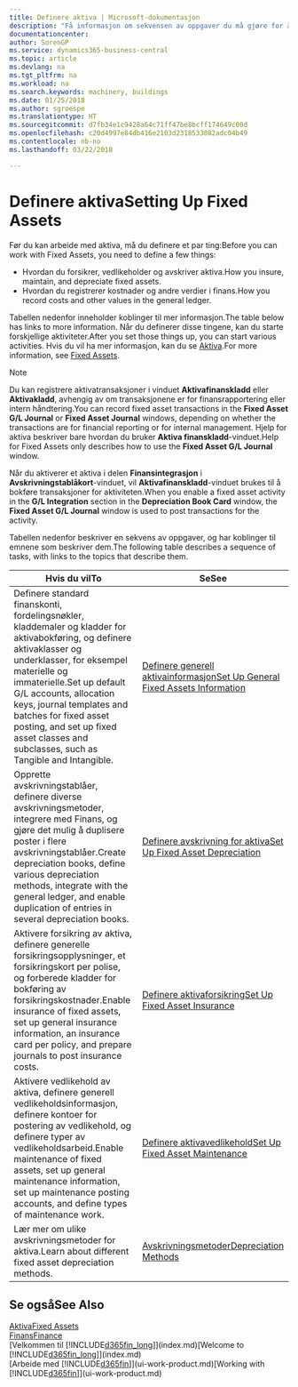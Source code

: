 ```yaml
---
title: Definere aktiva | Microsoft-dokumentasjon
description: "Få informasjon om sekvensen av oppgaver du må gjøre for å definere aktiva, for eksempel maskiner eller bygninger."
documentationcenter: 
author: SorenGP
ms.service: dynamics365-business-central
ms.topic: article
ms.devlang: na
ms.tgt_pltfrm: na
ms.workload: na
ms.search.keywords: machinery, buildings
ms.date: 01/25/2018
ms.author: sgroespe
ms.translationtype: HT
ms.sourcegitcommit: d7fb34e1c9428a64c71ff47be8bcff174649c00d
ms.openlocfilehash: c20d4997e84db416e2103d2318533082adc04b49
ms.contentlocale: nb-no
ms.lasthandoff: 03/22/2018

---
```

# <a name="setting-up-fixed-assets"></a><span data-ttu-id="ce621-103">Definere aktiva</span><span class="sxs-lookup"><span data-stu-id="ce621-103">Setting Up Fixed Assets</span></span>
<span data-ttu-id="ce621-104">Før du kan arbeide med aktiva, må du definere et par ting:</span><span class="sxs-lookup"><span data-stu-id="ce621-104">Before you can work with Fixed Assets, you need to define a few things:</span></span>  

* <span data-ttu-id="ce621-105">Hvordan du forsikrer, vedlikeholder og avskriver aktiva.</span><span class="sxs-lookup"><span data-stu-id="ce621-105">How you insure, maintain, and depreciate fixed assets.</span></span>  
* <span data-ttu-id="ce621-106">Hvordan du registrerer kostnader og andre verdier i finans.</span><span class="sxs-lookup"><span data-stu-id="ce621-106">How you record costs and other values in the general ledger.</span></span>  

<span data-ttu-id="ce621-107">Tabellen nedenfor inneholder koblinger til mer informasjon.</span><span class="sxs-lookup"><span data-stu-id="ce621-107">The table below has links to more information.</span></span> <span data-ttu-id="ce621-108">Når du definerer disse tingene, kan du starte forskjellige aktiviteter.</span><span class="sxs-lookup"><span data-stu-id="ce621-108">After you set those things up, you can start various activities.</span></span> <span data-ttu-id="ce621-109">Hvis du vil ha mer informasjon, kan du se [Aktiva](fa-manage.md).</span><span class="sxs-lookup"><span data-stu-id="ce621-109">For more information, see [Fixed Assets](fa-manage.md).</span></span>  

> [!NOTE]  
>   <span data-ttu-id="ce621-110">Du kan registrere aktivatransaksjoner i vinduet **Aktivafinanskladd** eller **Aktivakladd**, avhengig av om transaksjonene er for finansrapportering eller intern håndtering.</span><span class="sxs-lookup"><span data-stu-id="ce621-110">You can record fixed asset transactions in the **Fixed Asset G/L Journal** or **Fixed Asset Journal** windows, depending on whether the transactions are for financial reporting or for internal management.</span></span> <span data-ttu-id="ce621-111">Hjelp for aktiva beskriver bare hvordan du bruker **Aktiva finanskladd**-vinduet.</span><span class="sxs-lookup"><span data-stu-id="ce621-111">Help for Fixed Assets only describes how to use the **Fixed Asset G/L Journal** window.</span></span>  

<span data-ttu-id="ce621-112">Når du aktiverer et aktiva i delen **Finansintegrasjon** i **Avskrivningstablåkort**-vinduet, vil **Aktivafinanskladd**-vinduet brukes til å bokføre transaksjoner for aktiviteten.</span><span class="sxs-lookup"><span data-stu-id="ce621-112">When you enable a fixed asset activity in the **G/L Integration** section in the **Depreciation Book Card** window, the **Fixed Asset G/L Journal** window is used to post transactions for the activity.</span></span>

<span data-ttu-id="ce621-113">Tabellen nedenfor beskriver en sekvens av oppgaver, og har koblinger til emnene som beskriver dem.</span><span class="sxs-lookup"><span data-stu-id="ce621-113">The following table describes a sequence of tasks, with links to the topics that describe them.</span></span>  

| <span data-ttu-id="ce621-114">Hvis du vil</span><span class="sxs-lookup"><span data-stu-id="ce621-114">To</span></span> | <span data-ttu-id="ce621-115">Se</span><span class="sxs-lookup"><span data-stu-id="ce621-115">See</span></span> |
| --- | --- |
| <span data-ttu-id="ce621-116">Definere standard finanskonti, fordelingsnøkler, kladdemaler og kladder for aktivabokføring, og definere aktivaklasser og underklasser, for eksempel materielle og immaterielle.</span><span class="sxs-lookup"><span data-stu-id="ce621-116">Set up default G/L accounts, allocation keys, journal templates and batches for fixed asset posting, and set up fixed asset classes and subclasses, such as Tangible and Intangible.</span></span> |[<span data-ttu-id="ce621-117">Definere generell aktivainformasjon</span><span class="sxs-lookup"><span data-stu-id="ce621-117">Set Up General Fixed Assets Information</span></span>](fa-how-setup-general.md) |
| <span data-ttu-id="ce621-118">Opprette avskrivningstablåer, definere diverse avskrivningsmetoder, integrere med Finans, og gjøre det mulig å duplisere poster i flere avskrivningstablåer.</span><span class="sxs-lookup"><span data-stu-id="ce621-118">Create depreciation books, define various depreciation methods, integrate with the general ledger, and enable duplication of entries in several depreciation books.</span></span> |[<span data-ttu-id="ce621-119">Definere avskrivning for aktiva</span><span class="sxs-lookup"><span data-stu-id="ce621-119">Set Up Fixed Asset Depreciation</span></span>](fa-how-setup-depreciation.md) |
| <span data-ttu-id="ce621-120">Aktivere forsikring av aktiva, definere generelle forsikringsopplysninger, et forsikringskort per polise, og forberede kladder for bokføring av forsikringskostnader.</span><span class="sxs-lookup"><span data-stu-id="ce621-120">Enable insurance of fixed assets, set up general insurance information, an insurance card per policy, and prepare journals to post insurance costs.</span></span> |[<span data-ttu-id="ce621-121">Definere aktivaforsikring</span><span class="sxs-lookup"><span data-stu-id="ce621-121">Set Up Fixed Asset Insurance</span></span>](fa-how-setup-insurance.md) |
| <span data-ttu-id="ce621-122">Aktivere vedlikehold av aktiva, definere generell vedlikeholdsinformasjon, definere kontoer for postering av vedlikehold, og definere typer av vedlikeholdsarbeid.</span><span class="sxs-lookup"><span data-stu-id="ce621-122">Enable maintenance of fixed assets, set up general maintenance information, set up maintenance posting accounts, and define types of maintenance work.</span></span> |[<span data-ttu-id="ce621-123">Definere aktivavedlikehold</span><span class="sxs-lookup"><span data-stu-id="ce621-123">Set Up Fixed Asset Maintenance</span></span>](fa-how-setup-maintenance.md) |
| <span data-ttu-id="ce621-124">Lær mer om ulike avskrivningsmetoder for aktiva.</span><span class="sxs-lookup"><span data-stu-id="ce621-124">Learn about different fixed asset depreciation methods.</span></span> |[<span data-ttu-id="ce621-125">Avskrivningsmetoder</span><span class="sxs-lookup"><span data-stu-id="ce621-125">Depreciation Methods</span></span>](fa-depreciation-methods.md) |

## <a name="see-also"></a><span data-ttu-id="ce621-126">Se også</span><span class="sxs-lookup"><span data-stu-id="ce621-126">See Also</span></span>
[<span data-ttu-id="ce621-127">Aktiva</span><span class="sxs-lookup"><span data-stu-id="ce621-127">Fixed Assets</span></span>](fa-manage.md)  
[<span data-ttu-id="ce621-128">Finans</span><span class="sxs-lookup"><span data-stu-id="ce621-128">Finance</span></span>](finance.md)  
<span data-ttu-id="ce621-129">[Velkommen til [!INCLUDE[d365fin_long](includes/d365fin_long_md.md)]](index.md)</span><span class="sxs-lookup"><span data-stu-id="ce621-129">[Welcome to [!INCLUDE[d365fin_long](includes/d365fin_long_md.md)]](index.md)</span></span>  
<span data-ttu-id="ce621-130">[Arbeide med [!INCLUDE[d365fin](includes/d365fin_md.md)]](ui-work-product.md)</span><span class="sxs-lookup"><span data-stu-id="ce621-130">[Working with [!INCLUDE[d365fin](includes/d365fin_md.md)]](ui-work-product.md)</span></span>

